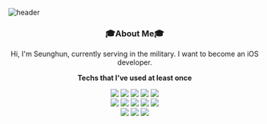 ![header](https://capsule-render.vercel.app/api?type=Rounded&color=gradient&height=250&section=header&text=SeunghunShin&fontSize=100&animation=fadeIn)

<h3 align="center">🎓About Me🎓</h3>
<p align="center"> Hi, I'm Seunghun, currently serving in the military. I want to become an iOS developer.
<p align="center"><strong>Techs that I've used at least once</strong></p> 
<p align="center">
  <img src=https://img.shields.io/badge/Python-3766AB?style=flat-square&logo=Python&logoColor=white>
  <img src=https://img.shields.io/badge/C++-00599C?style=flat-square&logo=C%2B%2B&logoColor=white>
  <img src=https://img.shields.io/badge/C-A8B9CC?style=flat-square&logo=C&logoColor=white>
  <img src=https://img.shields.io/badge/Swift-FA7343?style=flat-square&logo=Swift&logoColor=white>
  <img src=https://img.shields.io/badge/Java-007396?style=flat-square&logo=Java&logoColor=white>
  <br>
  <img src=https://img.shields.io/badge/JavaScript-F7DF1E6?style=flat-square&logo=JavaScript&logoColor=white>
  <img src=https://img.shields.io/badge/CSS3-1572B6?style=flat-square&logo=CSS3&logoColor=white>
  <img src=https://img.shields.io/badge/HTML5-E34F26?style=flat-square&logo=HTML5&logoColor=white>
  <img src=https://img.shields.io/badge/MySQL-4479A1?style=flat-square&logo=MySQL&logoColor=white>
  <img src=https://img.shields.io/badge/PHP-777BB4?style=flat-square&logo=PHP&logoColor=white>
  <br>
  <img src=https://img.shields.io/badge/TensorFlow-FF6F00?style=flat-square&logo=TensorFlow&logoColor=white>
  <img src=https://img.shields.io/badge/pandas-150458?style=flat-square&logo=pandas&logoColor=white>
  <img src=https://img.shields.io/badge/GoogleColab-F9AB00?style=flat-square&logo=Google-Colab&logoColor=white>
</p>
